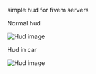 simple hud for fivem servers



Normal hud

![Hud image](https://user-images.githubusercontent.com/54046156/115380218-bf3dad00-a1a8-11eb-8c43-50c895c348a4.png)

Hud in car

![Hud image](https://user-images.githubusercontent.com/54046156/115381633-20b24b80-a1aa-11eb-840d-f195e95f52f3.png)






